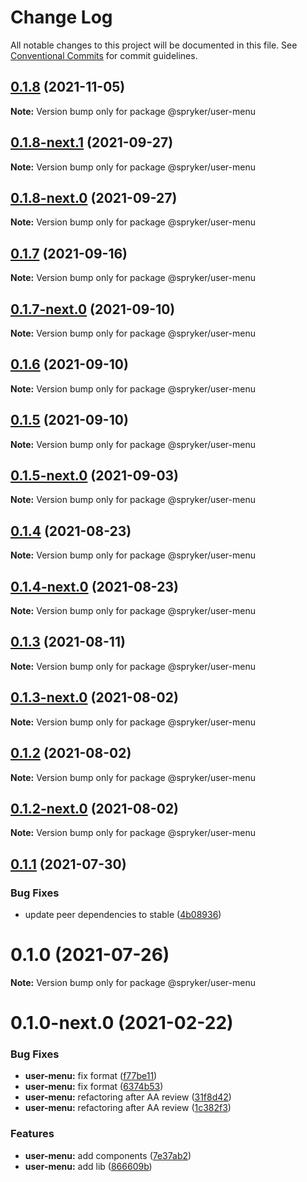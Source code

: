 # Change Log

All notable changes to this project will be documented in this file.
See [Conventional Commits](https://conventionalcommits.org) for commit guidelines.

## [0.1.8](https://github.com/spryker/ui-components/compare/@spryker/user-menu@0.1.8-next.1...@spryker/user-menu@0.1.8) (2021-11-05)

**Note:** Version bump only for package @spryker/user-menu





## [0.1.8-next.1](https://github.com/spryker/ui-components/compare/@spryker/user-menu@0.1.7...@spryker/user-menu@0.1.8-next.1) (2021-09-27)

**Note:** Version bump only for package @spryker/user-menu





## [0.1.8-next.0](https://github.com/spryker/zed-gui/compare/@spryker/user-menu@0.1.4...@spryker/user-menu@0.1.8-next.0) (2021-09-27)

**Note:** Version bump only for package @spryker/user-menu





## [0.1.7](https://github.com/spryker/ui-components/compare/@spryker/user-menu@0.1.7-next.0...@spryker/user-menu@0.1.7) (2021-09-16)

**Note:** Version bump only for package @spryker/user-menu





## [0.1.7-next.0](https://github.com/spryker/ui-components/compare/@spryker/user-menu@0.1.6...@spryker/user-menu@0.1.7-next.0) (2021-09-10)

**Note:** Version bump only for package @spryker/user-menu





## [0.1.6](https://github.com/spryker/ui-components/compare/@spryker/user-menu@0.1.5-next.0...@spryker/user-menu@0.1.6) (2021-09-10)

**Note:** Version bump only for package @spryker/user-menu





## [0.1.5](https://github.com/spryker/ui-components/compare/@spryker/user-menu@0.1.5-next.0...@spryker/user-menu@0.1.5) (2021-09-10)

**Note:** Version bump only for package @spryker/user-menu





## [0.1.5-next.0](https://github.com/spryker/ui-components/compare/@spryker/user-menu@0.1.4...@spryker/user-menu@0.1.5-next.0) (2021-09-03)

**Note:** Version bump only for package @spryker/user-menu





## [0.1.4](https://github.com/spryker/ui-components/compare/@spryker/user-menu@0.1.4-next.0...@spryker/user-menu@0.1.4) (2021-08-23)

**Note:** Version bump only for package @spryker/user-menu





## [0.1.4-next.0](https://github.com/spryker/ui-components/compare/@spryker/user-menu@0.1.3...@spryker/user-menu@0.1.4-next.0) (2021-08-23)

**Note:** Version bump only for package @spryker/user-menu





## [0.1.3](https://github.com/spryker/ui-components/compare/@spryker/user-menu@0.1.3-next.0...@spryker/user-menu@0.1.3) (2021-08-11)

**Note:** Version bump only for package @spryker/user-menu





## [0.1.3-next.0](https://github.com/spryker/ui-components/compare/@spryker/user-menu@0.1.2...@spryker/user-menu@0.1.3-next.0) (2021-08-02)

**Note:** Version bump only for package @spryker/user-menu





## [0.1.2](https://github.com/spryker/ui-components/compare/@spryker/user-menu@0.1.2-next.0...@spryker/user-menu@0.1.2) (2021-08-02)

**Note:** Version bump only for package @spryker/user-menu





## [0.1.2-next.0](https://github.com/spryker/ui-components/compare/@spryker/user-menu@0.1.1...@spryker/user-menu@0.1.2-next.0) (2021-08-02)

**Note:** Version bump only for package @spryker/user-menu





## [0.1.1](https://github.com/spryker/ui-components/compare/@spryker/user-menu@0.1.0...@spryker/user-menu@0.1.1) (2021-07-30)


### Bug Fixes

* update peer dependencies to stable ([4b08936](https://github.com/spryker/ui-components/commit/4b0893691360cf4bd66935aed24873266c98c4e4))





# 0.1.0 (2021-07-26)

**Note:** Version bump only for package @spryker/user-menu





# 0.1.0-next.0 (2021-02-22)


### Bug Fixes

* **user-menu:** fix format ([f77be11](https://github.com/spryker/ui-components/commit/f77be111568745f95ca34f2013af1a47ea01999f))
* **user-menu:** fix format ([6374b53](https://github.com/spryker/ui-components/commit/6374b53ebf040c1b3bb05bdc6f8a71dab768a9fd))
* **user-menu:** refactoring after AA review ([31f8d42](https://github.com/spryker/ui-components/commit/31f8d427b7156aec6af703b3184136c214620211))
* **user-menu:** refactoring after AA review ([1c382f3](https://github.com/spryker/ui-components/commit/1c382f34892d574b885c60f0d82bca85bafad7c5))


### Features

* **user-menu:** add components ([7e37ab2](https://github.com/spryker/ui-components/commit/7e37ab2097a943fc4e2fde0e5e46f80651a3ca7c))
* **user-menu:** add lib ([866609b](https://github.com/spryker/ui-components/commit/866609be9cb90224aa09fce773dae7f194f847cf))
